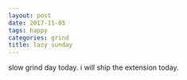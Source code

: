 ```yaml
---
layout: post
date: 2017-11-05
tags: happy
categories: grind
title: lazy sunday
---
```


slow grind day today. i will ship the extension today.
